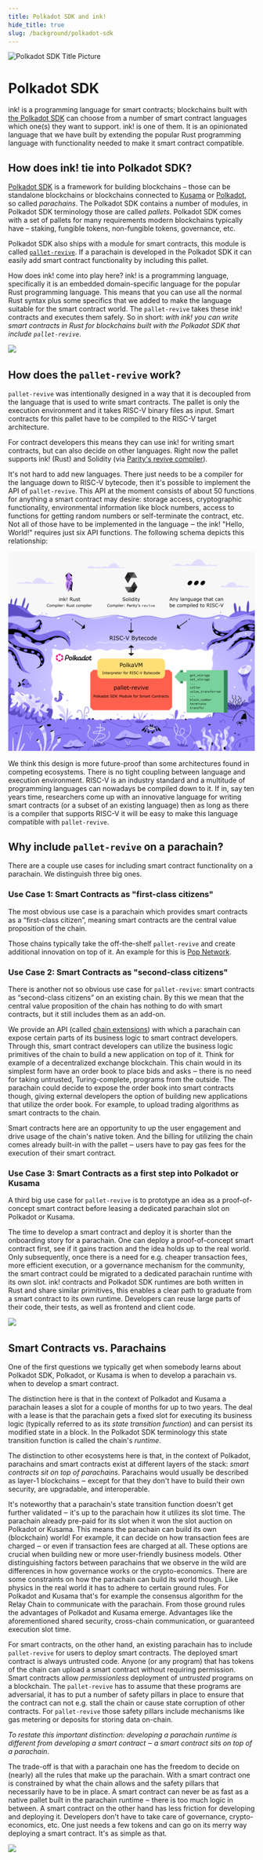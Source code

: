 ```yaml
---
title: Polkadot SDK and ink!
hide_title: true
slug: /background/polkadot-sdk
---
```


<head>
    <meta name="description" content="Explanation of how ink! ties into Polkadot SDK and `pallet-revive`." />
    <meta name="keywords" content="Polkadot SDK, ink!, pallet-revive, Smart Contracts" />
    <meta property="og:title" content="How does ink! tie into Polkadot SDK?" />
    <meta property="og:description" content="Explanation of how ink! ties into Polkadot SDK and `pallet-revive`." />
</head>

![Polkadot SDK Title Picture](/img/title/polkadot.svg)

# Polkadot SDK

ink! is a programming language for smart contracts; blockchains built with [the Polkadot SDK](https://github.com/paritytech/polkadot-sdk)
can choose from a number of smart contract languages which one(s) they want to support.
ink! is one of them. It is an opinionated language that we have built by extending the popular Rust programming language with functionality needed to make it smart contract compatible.

## How does ink! tie into Polkadot SDK?

[Polkadot SDK](https://paritytech.github.io/polkadot-sdk/master/polkadot_sdk_docs/index.html) is a framework for building blockchains – those can be standalone blockchains or blockchains connected to [Kusama](http://kusama.network) or [Polkadot](http://polkadot.network), so called _parachains_. The Polkadot SDK contains a number of modules, in Polkadot SDK terminology those are called _pallets_. Polkadot SDK comes with a set of pallets for many requirements modern blockchains typically have – staking, fungible tokens, non-fungible tokens, governance, etc.

Polkadot SDK also ships with a module for smart contracts, this module is called [`pallet-revive`](https://github.com/paritytech/polkadot-sdk/tree/master/substrate/frame/revive).
If a parachain is developed in the Polkadot SDK it can easily add smart contract functionality by including this pallet.

How does ink! come into play here? ink! is a programming language, specifically it is an embedded domain-specific language for the popular Rust programming language. This means that you can use all the normal Rust syntax plus some specifics that we added to make the language suitable for the smart contract world. The `pallet-revive` takes these ink! contracts and executes them safely. So in short: _with ink! you can write smart contracts in Rust for blockchains built with the Polkadot SDK that include `pallet-revive`_.

![](/img/ink-pallet-contracts.png)

## How does the `pallet-revive` work?

`pallet-revive` was intentionally designed in a way that it is decoupled from the language that is used to write smart contracts. The pallet is only the execution environment and it takes RISC-V binary files as input. Smart contracts for this pallet have to be compiled to the RISC-V target architecture.

For contract developers this means they can use ink! for writing smart contracts, but can also decide on other languages. 
Right now the pallet supports ink! (Rust) and Solidity (via [Parity's revive compiler](https://github.com/paritytech/revive)).

It's not hard to add new languages. There just needs to be a compiler for the language down to RISC-V bytecode, then it's possible to implement the API of `pallet-revive`. This API at the moment consists of about 50 functions for anything a smart contract may desire: storage access, cryptographic functionality, environmental information like block numbers, access to functions for getting random numbers or self-terminate the contract, etc. Not all of those have to be implemented in the language ‒ the ink! "Hello, World!" requires just six API functions. The following schema depicts this relationship:

![](/img/ink-polkavm-riscv-solidity.svg)

We think this design is more future-proof than some architectures found in competing ecosystems. There is no tight coupling between language and execution environment. RISC-V is an industry standard and a multitude of programming languages can nowadays be compiled down to it. If in, say ten years time, researchers come up with an innovative language for writing smart contracts (or a subset of an existing language) then as long as there is a compiler that supports RISC-V it will be easy to make this language compatible with `pallet-revive`.

## Why include `pallet-revive` on a parachain?

There are a couple use cases for including smart contract functionality on a parachain. We distinguish three big ones.

### Use Case 1: Smart Contracts as "first-class citizens"
The most obvious use case is a parachain which provides smart contracts as a “first-class citizen”, meaning smart contracts are the central value proposition of the chain.

Those chains typically take the off-the-shelf `pallet-revive` and create additional innovation on top of it.
An example for this is [Pop Network](https://onpop.io/).

### Use Case 2: Smart Contracts as "second-class citizens"
There is another not so obvious use case for `pallet-revive`: smart contracts as “second-class citizens” on an existing chain. By this we mean that the central value proposition of the chain has nothing to do with smart contracts, but it still includes them as an add-on.

We provide an API (called [chain extensions](../macros-attributes/chain-extension.md)) with which a parachain can expose certain parts of its business logic to smart contract developers. Through this, smart contract developers can utilize the business logic primitives of the chain to build a new application on top of it. Think for example of a decentralized exchange blockchain. This chain would in its simplest form have an order book to place bids and asks ‒ there is no need for taking untrusted, Turing-complete, programs from the outside. The parachain could decide to expose the order book into smart contracts though, giving external developers the option of building new applications that utilize the order book. For example, to upload trading algorithms as smart contracts to the chain.

Smart contracts here are an opportunity to up the user engagement and drive usage of the chain's native token. And the billing for utilizing the chain comes already built-in with the pallet ‒ users have to pay gas fees for the execution of their smart contract.

### Use Case 3: Smart Contracts as a first step into Polkadot or Kusama
A third big use case for `pallet-revive` is to prototype an idea as a proof-of-concept smart contract before leasing a dedicated parachain slot on Polkadot or Kusama.

The time to develop a smart contract and deploy it is shorter than the onboarding story for a parachain. One can deploy a proof-of-concept smart contract first, see if it gains traction and the idea holds up to the real world. Only subsequently, once there is a need for e.g. cheaper transaction fees, more efficient execution, or a governance mechanism for the community, the smart contract could be migrated to a dedicated parachain runtime with its own slot. ink! contracts and Polkadot SDK runtimes are both written in Rust and share similar primitives, this enables a clear path to graduate from a smart contract to its own runtime. Developers can reuse large parts of their code, their tests, as well as frontend and client code.

![](/img/ink-gateway.jpg)

## Smart Contracts vs. Parachains
One of the first questions we typically get when somebody learns about Polkadot SDK, Polkadot, or Kusama is when to develop a parachain vs. when to develop a smart contract.

The distinction here is that in the context of Polkadot and Kusama a parachain leases a slot for a couple of months for up to two years. The deal with a lease is that the parachain gets a fixed slot for executing its business logic (typically referred to as its _state transition function_) and can persist its modified state in a block. In the Polkadot SDK terminology this state transition function is called the chain's _runtime_.

The distinction to other ecosystems here is that, in the context of Polkadot, parachains and smart contracts exist at different layers of the stack: _smart contracts sit on top of parachains_. Parachains would usually be described as layer-1 blockchains ‒ except for that they don't have to build their own security, are upgradable, and interoperable.

It's noteworthy that a parachain's state transition function doesn't get further validated ‒ it's up to the parachain how it utilizes its slot time. The parachain already pre-paid for its slot when it won the slot auction on Polkadot or Kusama. This means the parachain can build its own (blockchain) world! For example, it can decide on how transaction fees are charged ‒ or even if transaction fees are charged at all. These options are crucial when building new or more user-friendly business models. Other distinguishing factors between parachains that we observe in the wild are differences in how governance works or the crypto-economics. There are some constraints on how the parachain can build its world though. Like physics in the real world it has to adhere to certain ground rules. For Polkadot and Kusama that's for example the consensus algorithm for the Relay Chain to communicate with the parachain. From those ground rules the advantages of Polkadot and Kusama emerge. Advantages like the aforementioned shared security, cross-chain communication, or guaranteed execution slot time.

For smart contracts, on the other hand, an existing parachain has to include `pallet-revive` for users to deploy smart contracts. The deployed smart contract is always untrusted code. Anyone (or any program) that has tokens of the chain can upload a smart contract without requiring permission. Smart contracts allow _permissionless_ deployment of _untrusted_ programs on a blockchain. The `pallet-revive` has to assume that these programs are adversarial, it has to put a number of safety pillars in place to ensure that the contract can not e.g. stall the chain or cause state corruption of other contracts. For `pallet-revive` those safety pillars include mechanisms like gas metering or deposits for storing data on-chain.

_To restate this important distinction: developing a parachain runtime is different from developing a smart contract ‒ a smart contract sits on top of a parachain_.

The trade-off is that with a parachain one has the freedom to decide on (nearly) all the rules that make up the parachain. With a smart contract one is constrained by what the chain allows and the safety pillars that necessarily have to be in place. A smart contract can never be as fast as a native pallet built in the parachain runtime ‒ there is too much logic in between.
A smart contract on the other hand has less friction for developing and deploying it. Developers don't have to take care of governance, crypto-economics, etc. One just needs a few tokens and can go on its merry way deploying a smart contract. It's as simple as that.

![](/img/smart-contract-vs-parachain.png)

